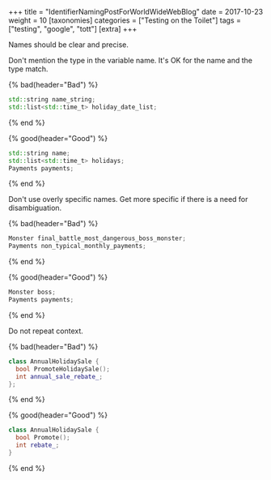 +++
title = "IdentifierNamingPostForWorldWideWebBlog"
date = 2017-10-23
weight = 10
[taxonomies]
categories = ["Testing on the Toilet"]
tags = ["testing", "google", "tott"]
[extra]
+++

Names should be clear and precise.

Don't mention the type in the variable name. It's OK for the name and the type match.

{% bad(header="Bad") %}
```cpp
std::string name_string;
std::list<std::time_t> holiday_date_list;
```
{% end %}

{% good(header="Good") %}
```cpp
std::string name;
std::list<std::time_t> holidays;
Payments payments;
```
{% end %}

Don't use overly specific names. Get more specific if there is a need for disambiguation.

{% bad(header="Bad") %}
```cpp
Monster final_battle_most_dangerous_boss_monster;
Payments non_typical_monthly_payments;
```
{% end %}

{% good(header="Good") %}
```cpp
Monster boss;
Payments payments;
```
{% end %}

Do not repeat context.

{% bad(header="Bad") %}
```cpp
class AnnualHolidaySale {
  bool PromoteHolidaySale();
  int annual_sale_rebate_;
};
```
{% end %}

{% good(header="Good") %}
```cpp
class AnnualHolidaySale {
  bool Promote();
  int rebate_;
}
```
{% end %}